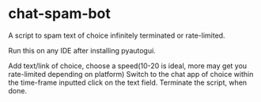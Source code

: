 # chat-spam-bot
A script to spam text of choice infinitely terminated or rate-limited.

Run this on any IDE after installing pyautogui.

Add text/link of choice, choose a speed(10-20 is ideal, more may get you rate-limited depending on platform)
Switch to the chat app of choice within the time-frame inputted click on the text field.
Terminate the script, when done.
